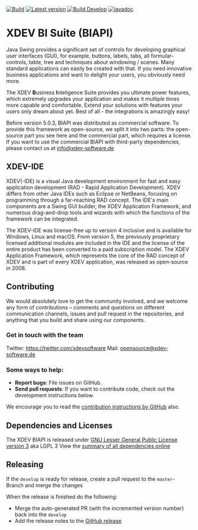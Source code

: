 [![Build](https://img.shields.io/github/workflow/status/xdev-software/biapi/Master%20CI)](https://github.com/xdev-software/biapi/actions?query=workflow%3A%22Master+CI%22)
[![Latest version](https://img.shields.io/maven-central/v/com.xdev-software/biapi)](https://mvnrepository.com/artifact/com.xdev-software/biapi)
[![Build Develop](https://img.shields.io/github/workflow/status/xdev-software/biapi/Develop%20CI/develop?label=build%20develop)](https://github.com/xdev-software/biapi/actions?query=workflow%3A%22Develop+CI%22+branch%3Adevelop)
[![javadoc](https://javadoc.io/badge2/com.xdev-software/biapi/javadoc.svg)](https://javadoc.io/doc/com.xdev-software/biapi) 

# XDEV BI Suite (BIAPI)

Java Swing provides a significant set of controls for developing graphical user interfaces (GUI), for example, buttons, labels, tabs, all formular-controls, table, tree and techniques about windowing / scenes. Many standard applications can easily be created with that. If you need innovative business applications and want to delight your users, you obviously need more.

The XDEV **B**usiness **I**nteligence Suite provides you ultimate power features, which extremely upgrades your application and makes it multiple times more capable and comfortable. Extend your solutions with features your users only dream about yet. Best of all - the integrations is amazingly easy!

Before version 5.0.3, BIAPI was distributed as commercial software. To provide this framework as open-source, we split it into two parts: the open-source part you see here and the commercial part, which requires a license. If you want to use the commercial BIAPI with third-party dependencies, please contact us at info@xdev-software.de


## XDEV-IDE
XDEV(-IDE) is a visual Java development environment for fast and easy application development (RAD - Rapid Application Development). XDEV differs from other Java IDEs such as Eclipse or NetBeans, focusing on programming through a far-reaching RAD concept. The IDE's main components are a Swing GUI builder, the XDEV Application Framework, and numerous drag-and-drop tools and wizards with which the functions of the framework can be integrated.

The XDEV-IDE was license-free up to version 4 inclusive and is available for Windows, Linux and macOS. From version 5, the previously proprietary licensed additional modules are included in the IDE and the license of the entire product has been converted to a paid subscription model. The XDEV Application Framework, which represents the core of the RAD concept of XDEV and is part of every XDEV application, was released as open-source in 2008.

## Contributing

We would absolutely love to get the community involved, and we welcome any form of contributions – comments and questions on different communication channels, issues and pull request in the repositories, and anything that you build and share using our components.

### Get in touch with the team

Twitter: https://twitter.com/xdevsoftware
Mail: opensource@xdev-software.de

### Some ways to help:

- **Report bugs**: File issues on GitHub.
- **Send pull requests**: If you want to contribute code, check out the development instructions below.

We encourage you to read the [contribution instructions by GitHub](https://guides.github.com/activities/contributing-to-open-source/#contributing) also.

## Dependencies and Licenses
The XDEV BIAPI is released under [GNU Lesser General Public License version 3](https://www.gnu.org/licenses/lgpl-3.0.en.html) aka LGPL 3
View the [summary of all dependencies online](https://xdev-software.github.io/biapi/dependencies/)

## Releasing
If the ``develop`` is ready for release, create a pull request to the ``master``-Branch and merge the changes

When the release is finished do the following:
* Merge the auto-generated PR (with the incremented version number) back into the ``develop``
* Add the release notes to the [GitHub release](https://github.com/xdev-software/biapi/releases/latest)
